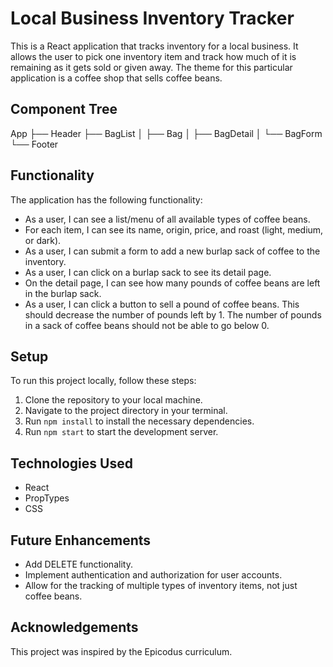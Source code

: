# Local Business Inventory Tracker

This is a React application that tracks inventory for a local business. It allows the user to pick one inventory item and track how much of it is remaining as it gets sold or given away. The theme for this particular application is a coffee shop that sells coffee beans.

## Component Tree

App
├── Header
├── BagList
│   ├── Bag
│   ├── BagDetail
│   └── BagForm
└── Footer




## Functionality

The application has the following functionality:

- As a user, I can see a list/menu of all available types of coffee beans.
- For each item, I can see its name, origin, price, and roast (light, medium, or dark).
- As a user, I can submit a form to add a new burlap sack of coffee to the inventory.
- As a user, I can click on a burlap sack to see its detail page.
- On the detail page, I can see how many pounds of coffee beans are left in the burlap sack.
- As a user, I can click a button to sell a pound of coffee beans. This should decrease the number of pounds left by 1. The number of pounds in a sack of coffee beans should not be able to go below 0.

## Setup

To run this project locally, follow these steps:

1. Clone the repository to your local machine.
2. Navigate to the project directory in your terminal.
3. Run `npm install` to install the necessary dependencies.
4. Run `npm start` to start the development server.

## Technologies Used

- React
- PropTypes
- CSS

## Future Enhancements

- Add DELETE functionality.
- Implement authentication and authorization for user accounts.
- Allow for the tracking of multiple types of inventory items, not just coffee beans.

## Acknowledgements

This project was inspired by the Epicodus curriculum.
